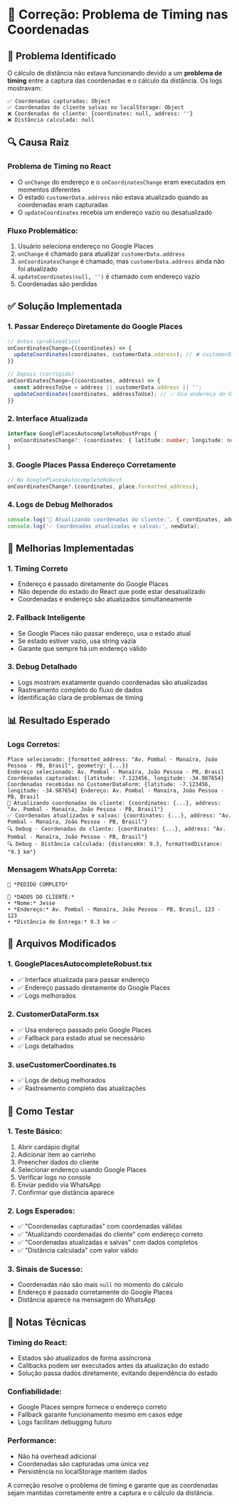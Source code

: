 # 🔧 Correção: Problema de Timing nas Coordenadas

## 🎯 **Problema Identificado**

O cálculo de distância não estava funcionando devido a um **problema de timing** entre a captura das coordenadas e o cálculo da distância. Os logs mostravam:

```
✅ Coordenadas capturadas: Object
✅ Coordenadas do cliente salvas no localStorage: Object
❌ Coordenadas do cliente: {coordinates: null, address: ''}
❌ Distância calculada: null
```

## 🔍 **Causa Raiz**

### **Problema de Timing no React**
- O `onChange` do endereço e o `onCoordinatesChange` eram executados em momentos diferentes
- O estado `customerData.address` não estava atualizado quando as coordenadas eram capturadas
- O `updateCoordinates` recebia um endereço vazio ou desatualizado

### **Fluxo Problemático:**
1. Usuário seleciona endereço no Google Places
2. `onChange` é chamado para atualizar `customerData.address`
3. `onCoordinatesChange` é chamado, mas `customerData.address` ainda não foi atualizado
4. `updateCoordinates(null, '')` é chamado com endereço vazio
5. Coordenadas são perdidas

## ✅ **Solução Implementada**

### **1. Passar Endereço Diretamente do Google Places**
```typescript
// Antes (problemático)
onCoordinatesChange={(coordinates) => {
  updateCoordinates(coordinates, customerData.address); // ❌ customerData.address pode estar vazio
}}

// Depois (corrigido)
onCoordinatesChange={(coordinates, address) => {
  const addressToUse = address || customerData.address || '';
  updateCoordinates(coordinates, addressToUse); // ✅ Usa endereço do Google Places
}}
```

### **2. Interface Atualizada**
```typescript
interface GooglePlacesAutocompleteRobustProps {
  onCoordinatesChange?: (coordinates: { latitude: number; longitude: number } | null, address?: string) => void;
}
```

### **3. Google Places Passa Endereço Corretamente**
```typescript
// No GooglePlacesAutocompleteRobust
onCoordinatesChange?.(coordinates, place.formatted_address);
```

### **4. Logs de Debug Melhorados**
```typescript
console.log('🔄 Atualizando coordenadas do cliente:', { coordinates, address });
console.log('✅ Coordenadas atualizadas e salvas:', newData);
```

## 🚀 **Melhorias Implementadas**

### **1. Timing Correto**
- Endereço é passado diretamente do Google Places
- Não depende do estado do React que pode estar desatualizado
- Coordenadas e endereço são atualizados simultaneamente

### **2. Fallback Inteligente**
- Se Google Places não passar endereço, usa o estado atual
- Se estado estiver vazio, usa string vazia
- Garante que sempre há um endereço válido

### **3. Debug Detalhado**
- Logs mostram exatamente quando coordenadas são atualizadas
- Rastreamento completo do fluxo de dados
- Identificação clara de problemas de timing

## 📊 **Resultado Esperado**

### **Logs Corretos:**
```
Place selecionado: {formatted_address: "Av. Pombal - Manaíra, João Pessoa - PB, Brasil", geometry: {...}}
Endereço selecionado: Av. Pombal - Manaíra, João Pessoa - PB, Brasil
Coordenadas capturadas: {latitude: -7.123456, longitude: -34.987654}
Coordenadas recebidas no CustomerDataForm: {latitude: -7.123456, longitude: -34.987654} Endereço: Av. Pombal - Manaíra, João Pessoa - PB, Brasil
🔄 Atualizando coordenadas do cliente: {coordinates: {...}, address: "Av. Pombal - Manaíra, João Pessoa - PB, Brasil"}
✅ Coordenadas atualizadas e salvas: {coordinates: {...}, address: "Av. Pombal - Manaíra, João Pessoa - PB, Brasil"}
🔍 Debug - Coordenadas do cliente: {coordinates: {...}, address: "Av. Pombal - Manaíra, João Pessoa - PB, Brasil"}
🔍 Debug - Distância calculada: {distanceKm: 9.3, formattedDistance: "9.3 km"}
```

### **Mensagem WhatsApp Correta:**
```
🛒 *PEDIDO COMPLETO*

👤 *DADOS DO CLIENTE:*
• *Nome:* Jesse
• *Endereço:* Av. Pombal - Manaíra, João Pessoa - PB, Brasil, 123 - 123
• *Distância de Entrega:* 9.3 km ✅
```

## 🔧 **Arquivos Modificados**

### **1. GooglePlacesAutocompleteRobust.tsx**
- ✅ Interface atualizada para passar endereço
- ✅ Endereço passado diretamente do Google Places
- ✅ Logs melhorados

### **2. CustomerDataForm.tsx**
- ✅ Usa endereço passado pelo Google Places
- ✅ Fallback para estado atual se necessário
- ✅ Logs detalhados

### **3. useCustomerCoordinates.ts**
- ✅ Logs de debug melhorados
- ✅ Rastreamento completo das atualizações

## 🎯 **Como Testar**

### **1. Teste Básico:**
1. Abrir cardápio digital
2. Adicionar item ao carrinho
3. Preencher dados do cliente
4. Selecionar endereço usando Google Places
5. Verificar logs no console
6. Enviar pedido via WhatsApp
7. Confirmar que distância aparece

### **2. Logs Esperados:**
- ✅ "Coordenadas capturadas" com coordenadas válidas
- ✅ "Atualizando coordenadas do cliente" com endereço correto
- ✅ "Coordenadas atualizadas e salvas" com dados completos
- ✅ "Distância calculada" com valor válido

### **3. Sinais de Sucesso:**
- Coordenadas não são mais `null` no momento do cálculo
- Endereço é passado corretamente do Google Places
- Distância aparece na mensagem do WhatsApp

## 📝 **Notas Técnicas**

### **Timing do React:**
- Estados são atualizados de forma assíncrona
- Callbacks podem ser executados antes da atualização do estado
- Solução passa dados diretamente, evitando dependência do estado

### **Confiabilidade:**
- Google Places sempre fornece o endereço correto
- Fallback garante funcionamento mesmo em casos edge
- Logs facilitam debugging futuro

### **Performance:**
- Não há overhead adicional
- Coordenadas são capturadas uma única vez
- Persistência no localStorage mantém dados

A correção resolve o problema de timing e garante que as coordenadas sejam mantidas corretamente entre a captura e o cálculo da distância.
